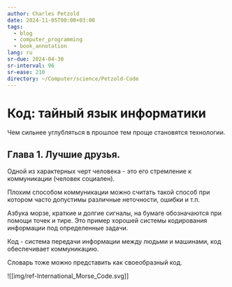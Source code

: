```yaml
---
author: Charles Petzold
date: 2024-11-05T00:00+03:00
tags:
  - blog
  - computer_programming
  - book_annotation
lang: ru
sr-due: 2024-04-30
sr-interval: 96
sr-ease: 210
directory: ~/Computer/science/Petzold-Code
---
```


# Код: тайный язык информатики

Чем сильнее углубляться в прошлое тем проще становятся технологии.

## Глава 1. Лучшие друзья.

Одной из характерных черт человека - это его стремление к коммуникации (человек
социален).

Плохим способом коммуникации можно считать такой способ при котором часто
допустимы различные неточности, ошибки и т.п.

Азбука морзе, краткие и долгие сигналы, на бумаге обозначаются при помощи точек
и тире. Это пример хорошей системы кодирования информации под определенные
задачи.

Код - система передачи информации между людьми и машинами, код обеспечивает
коммуникацию.

Словарь тоже можно представить как своеобразный код.

![[img/ref-International_Morse_Code.svg]]
